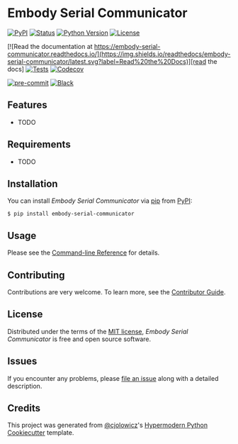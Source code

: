 # Embody Serial Communicator

[![PyPI](https://img.shields.io/pypi/v/embody-serial-communicator.svg)][pypi_]
[![Status](https://img.shields.io/pypi/status/embody-serial-communicator.svg)][status]
[![Python Version](https://img.shields.io/pypi/pyversions/embody-serial-communicator)][python version]
[![License](https://img.shields.io/pypi/l/embody-serial-communicator)][license]

[![Read the documentation at https://embody-serial-communicator.readthedocs.io/](https://img.shields.io/readthedocs/embody-serial-communicator/latest.svg?label=Read%20the%20Docs)][read the docs]
[![Tests](https://github.com/aidee-health/embody-serial-communicator/workflows/Tests/badge.svg)][tests]
[![Codecov](https://codecov.io/gh/aidee-health/embody-serial-communicator/branch/main/graph/badge.svg)][codecov]

[![pre-commit](https://img.shields.io/badge/pre--commit-enabled-brightgreen?logo=pre-commit&logoColor=white)][pre-commit]
[![Black](https://img.shields.io/badge/code%20style-black-000000.svg)][black]

[pypi_]: https://pypi.org/project/embody-serial-communicator/
[status]: https://pypi.org/project/embody-serial-communicator/
[python version]: https://pypi.org/project/embody-serial-communicator
[read the docs]: https://embody-serial-communicator.readthedocs.io/
[tests]: https://github.com/aidee-health/embody-serial-communicator/actions?workflow=Tests
[codecov]: https://app.codecov.io/gh/aidee-health/embody-serial-communicator
[pre-commit]: https://github.com/pre-commit/pre-commit
[black]: https://github.com/psf/black

## Features

- TODO

## Requirements

- TODO

## Installation

You can install _Embody Serial Communicator_ via [pip] from [PyPI]:

```console
$ pip install embody-serial-communicator
```

## Usage

Please see the [Command-line Reference] for details.

## Contributing

Contributions are very welcome.
To learn more, see the [Contributor Guide].

## License

Distributed under the terms of the [MIT license][license],
_Embody Serial Communicator_ is free and open source software.

## Issues

If you encounter any problems,
please [file an issue] along with a detailed description.

## Credits

This project was generated from [@cjolowicz]'s [Hypermodern Python Cookiecutter] template.

[@cjolowicz]: https://github.com/cjolowicz
[pypi]: https://pypi.org/
[hypermodern python cookiecutter]: https://github.com/cjolowicz/cookiecutter-hypermodern-python
[file an issue]: https://github.com/aidee-health/embody-serial-communicator/issues
[pip]: https://pip.pypa.io/

<!-- github-only -->

[license]: https://github.com/aidee-health/embody-serial-communicator/blob/main/LICENSE
[contributor guide]: https://github.com/aidee-health/embody-serial-communicator/blob/main/CONTRIBUTING.md
[command-line reference]: https://embody-serial-communicator.readthedocs.io/en/latest/usage.html
